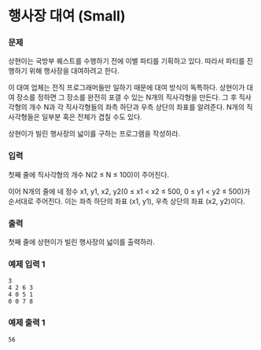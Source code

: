 # 행사장 대여 (Small) 
### 문제 

상현이는 국방부 퀘스트를 수행하기 전에 이별 파티를 기획하고 있다. 따라서 파티를 진행하기 위해 행사장을 대여하려고 한다.

이 대여 업체는 전직 프로그래머들만 일하기 때문에 대여 방식이 독특하다. 상현이가 대여 장소를 정하면 그 장소를 완전히 포갤 수 있는 N개의 직사각형을 만든다. 그 후 직사각형의 개수 N과 각 직사각형들의 좌측 하단과 우측 상단의 좌표를 알려준다. N개의 직사각형들은 일부분 혹은 전체가 겹칠 수도 있다.

상현이가 빌린 행사장의 넓이를 구하는 프로그램을 작성하라.

### 입력

첫째 줄에 직사각형의 개수 N(2 ≤ N ≤ 100)이 주어진다.

이어 N개의 줄에 네 정수 x1, y1, x2, y2(0 ≤ x1 < x2 ≤ 500, 0 ≤ y1 < y2 ≤ 500)가 순서대로 주어진다. 이는 좌측 하단의 좌표 (x1, y1), 우측 상단의 좌표 (x2, y2)이다.

### 출력

첫째 줄에 상현이가 빌린 행사장의 넓이를 출력하라.

### 예제 입력 1

~~~
3
4 2 6 3
4 0 5 1
0 0 7 8
~~~

### 예제 출력 1

~~~
56
~~~
